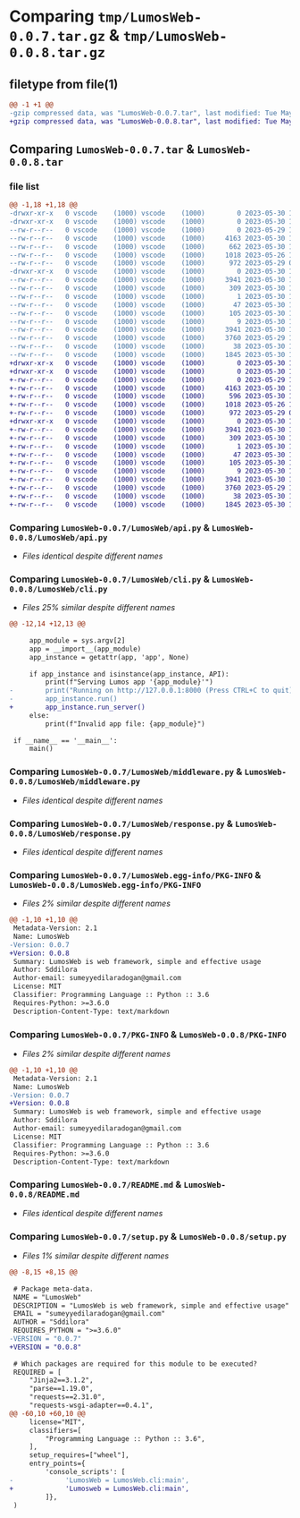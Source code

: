 # Comparing `tmp/LumosWeb-0.0.7.tar.gz` & `tmp/LumosWeb-0.0.8.tar.gz`

## filetype from file(1)

```diff
@@ -1 +1 @@
-gzip compressed data, was "LumosWeb-0.0.7.tar", last modified: Tue May 30 11:22:45 2023, max compression
+gzip compressed data, was "LumosWeb-0.0.8.tar", last modified: Tue May 30 11:43:55 2023, max compression
```

## Comparing `LumosWeb-0.0.7.tar` & `LumosWeb-0.0.8.tar`

### file list

```diff
@@ -1,18 +1,18 @@
-drwxr-xr-x   0 vscode    (1000) vscode    (1000)        0 2023-05-30 11:22:45.788421 LumosWeb-0.0.7/
-drwxr-xr-x   0 vscode    (1000) vscode    (1000)        0 2023-05-30 11:22:45.388703 LumosWeb-0.0.7/LumosWeb/
--rw-r--r--   0 vscode    (1000) vscode    (1000)        0 2023-05-29 12:02:38.000000 LumosWeb-0.0.7/LumosWeb/__init__.py
--rw-r--r--   0 vscode    (1000) vscode    (1000)     4163 2023-05-30 11:21:23.000000 LumosWeb-0.0.7/LumosWeb/api.py
--rw-r--r--   0 vscode    (1000) vscode    (1000)      662 2023-05-30 11:21:14.000000 LumosWeb-0.0.7/LumosWeb/cli.py
--rw-r--r--   0 vscode    (1000) vscode    (1000)     1018 2023-05-26 18:17:43.000000 LumosWeb-0.0.7/LumosWeb/middleware.py
--rw-r--r--   0 vscode    (1000) vscode    (1000)      972 2023-05-29 08:01:54.000000 LumosWeb-0.0.7/LumosWeb/response.py
-drwxr-xr-x   0 vscode    (1000) vscode    (1000)        0 2023-05-30 11:22:45.722904 LumosWeb-0.0.7/LumosWeb.egg-info/
--rw-r--r--   0 vscode    (1000) vscode    (1000)     3941 2023-05-30 11:22:44.000000 LumosWeb-0.0.7/LumosWeb.egg-info/PKG-INFO
--rw-r--r--   0 vscode    (1000) vscode    (1000)      309 2023-05-30 11:22:44.000000 LumosWeb-0.0.7/LumosWeb.egg-info/SOURCES.txt
--rw-r--r--   0 vscode    (1000) vscode    (1000)        1 2023-05-30 11:22:44.000000 LumosWeb-0.0.7/LumosWeb.egg-info/dependency_links.txt
--rw-r--r--   0 vscode    (1000) vscode    (1000)       47 2023-05-30 11:22:44.000000 LumosWeb-0.0.7/LumosWeb.egg-info/entry_points.txt
--rw-r--r--   0 vscode    (1000) vscode    (1000)      105 2023-05-30 11:22:44.000000 LumosWeb-0.0.7/LumosWeb.egg-info/requires.txt
--rw-r--r--   0 vscode    (1000) vscode    (1000)        9 2023-05-30 11:22:44.000000 LumosWeb-0.0.7/LumosWeb.egg-info/top_level.txt
--rw-r--r--   0 vscode    (1000) vscode    (1000)     3941 2023-05-30 11:22:45.780489 LumosWeb-0.0.7/PKG-INFO
--rw-r--r--   0 vscode    (1000) vscode    (1000)     3760 2023-05-29 14:14:31.000000 LumosWeb-0.0.7/README.md
--rw-r--r--   0 vscode    (1000) vscode    (1000)       38 2023-05-30 11:22:45.791765 LumosWeb-0.0.7/setup.cfg
--rw-r--r--   0 vscode    (1000) vscode    (1000)     1845 2023-05-30 11:22:40.000000 LumosWeb-0.0.7/setup.py
+drwxr-xr-x   0 vscode    (1000) vscode    (1000)        0 2023-05-30 11:43:55.424037 LumosWeb-0.0.8/
+drwxr-xr-x   0 vscode    (1000) vscode    (1000)        0 2023-05-30 11:43:55.041694 LumosWeb-0.0.8/LumosWeb/
+-rw-r--r--   0 vscode    (1000) vscode    (1000)        0 2023-05-29 12:02:38.000000 LumosWeb-0.0.8/LumosWeb/__init__.py
+-rw-r--r--   0 vscode    (1000) vscode    (1000)     4163 2023-05-30 11:21:23.000000 LumosWeb-0.0.8/LumosWeb/api.py
+-rw-r--r--   0 vscode    (1000) vscode    (1000)      596 2023-05-30 11:39:42.000000 LumosWeb-0.0.8/LumosWeb/cli.py
+-rw-r--r--   0 vscode    (1000) vscode    (1000)     1018 2023-05-26 18:17:43.000000 LumosWeb-0.0.8/LumosWeb/middleware.py
+-rw-r--r--   0 vscode    (1000) vscode    (1000)      972 2023-05-29 08:01:54.000000 LumosWeb-0.0.8/LumosWeb/response.py
+drwxr-xr-x   0 vscode    (1000) vscode    (1000)        0 2023-05-30 11:43:55.363523 LumosWeb-0.0.8/LumosWeb.egg-info/
+-rw-r--r--   0 vscode    (1000) vscode    (1000)     3941 2023-05-30 11:43:54.000000 LumosWeb-0.0.8/LumosWeb.egg-info/PKG-INFO
+-rw-r--r--   0 vscode    (1000) vscode    (1000)      309 2023-05-30 11:43:54.000000 LumosWeb-0.0.8/LumosWeb.egg-info/SOURCES.txt
+-rw-r--r--   0 vscode    (1000) vscode    (1000)        1 2023-05-30 11:43:54.000000 LumosWeb-0.0.8/LumosWeb.egg-info/dependency_links.txt
+-rw-r--r--   0 vscode    (1000) vscode    (1000)       47 2023-05-30 11:43:54.000000 LumosWeb-0.0.8/LumosWeb.egg-info/entry_points.txt
+-rw-r--r--   0 vscode    (1000) vscode    (1000)      105 2023-05-30 11:43:54.000000 LumosWeb-0.0.8/LumosWeb.egg-info/requires.txt
+-rw-r--r--   0 vscode    (1000) vscode    (1000)        9 2023-05-30 11:43:54.000000 LumosWeb-0.0.8/LumosWeb.egg-info/top_level.txt
+-rw-r--r--   0 vscode    (1000) vscode    (1000)     3941 2023-05-30 11:43:55.417036 LumosWeb-0.0.8/PKG-INFO
+-rw-r--r--   0 vscode    (1000) vscode    (1000)     3760 2023-05-29 14:14:31.000000 LumosWeb-0.0.8/README.md
+-rw-r--r--   0 vscode    (1000) vscode    (1000)       38 2023-05-30 11:43:55.427670 LumosWeb-0.0.8/setup.cfg
+-rw-r--r--   0 vscode    (1000) vscode    (1000)     1845 2023-05-30 11:42:06.000000 LumosWeb-0.0.8/setup.py
```

### Comparing `LumosWeb-0.0.7/LumosWeb/api.py` & `LumosWeb-0.0.8/LumosWeb/api.py`

 * *Files identical despite different names*

### Comparing `LumosWeb-0.0.7/LumosWeb/cli.py` & `LumosWeb-0.0.8/LumosWeb/cli.py`

 * *Files 25% similar despite different names*

```diff
@@ -12,14 +12,13 @@
 
     app_module = sys.argv[2]
     app = __import__(app_module)
     app_instance = getattr(app, 'app', None)
 
     if app_instance and isinstance(app_instance, API):
         print(f"Serving Lumos app '{app_module}'")
-        print("Running on http://127.0.0.1:8000 (Press CTRL+C to quit)")
-        app_instance.run()
+        app_instance.run_server()
     else:
         print(f"Invalid app file: {app_module}")
 
 if __name__ == '__main__':
     main()
```

### Comparing `LumosWeb-0.0.7/LumosWeb/middleware.py` & `LumosWeb-0.0.8/LumosWeb/middleware.py`

 * *Files identical despite different names*

### Comparing `LumosWeb-0.0.7/LumosWeb/response.py` & `LumosWeb-0.0.8/LumosWeb/response.py`

 * *Files identical despite different names*

### Comparing `LumosWeb-0.0.7/LumosWeb.egg-info/PKG-INFO` & `LumosWeb-0.0.8/LumosWeb.egg-info/PKG-INFO`

 * *Files 2% similar despite different names*

```diff
@@ -1,10 +1,10 @@
 Metadata-Version: 2.1
 Name: LumosWeb
-Version: 0.0.7
+Version: 0.0.8
 Summary: LumosWeb is web framework, simple and effective usage
 Author: Sddilora
 Author-email: sumeyyedilaradogan@gmail.com
 License: MIT
 Classifier: Programming Language :: Python :: 3.6
 Requires-Python: >=3.6.0
 Description-Content-Type: text/markdown
```

### Comparing `LumosWeb-0.0.7/PKG-INFO` & `LumosWeb-0.0.8/PKG-INFO`

 * *Files 2% similar despite different names*

```diff
@@ -1,10 +1,10 @@
 Metadata-Version: 2.1
 Name: LumosWeb
-Version: 0.0.7
+Version: 0.0.8
 Summary: LumosWeb is web framework, simple and effective usage
 Author: Sddilora
 Author-email: sumeyyedilaradogan@gmail.com
 License: MIT
 Classifier: Programming Language :: Python :: 3.6
 Requires-Python: >=3.6.0
 Description-Content-Type: text/markdown
```

### Comparing `LumosWeb-0.0.7/README.md` & `LumosWeb-0.0.8/README.md`

 * *Files identical despite different names*

### Comparing `LumosWeb-0.0.7/setup.py` & `LumosWeb-0.0.8/setup.py`

 * *Files 1% similar despite different names*

```diff
@@ -8,15 +8,15 @@
 
 # Package meta-data.
 NAME = "LumosWeb"
 DESCRIPTION = "LumosWeb is web framework, simple and effective usage"
 EMAIL = "sumeyyedilaradogan@gmail.com"
 AUTHOR = "Sddilora"
 REQUIRES_PYTHON = ">=3.6.0"
-VERSION = "0.0.7"
+VERSION = "0.0.8"
 
 # Which packages are required for this module to be executed?
 REQUIRED = [
     "Jinja2==3.1.2",
     "parse==1.19.0",
     "requests==2.31.0",
     "requests-wsgi-adapter==0.4.1",
@@ -60,10 +60,10 @@
     license="MIT",
     classifiers=[
         "Programming Language :: Python :: 3.6",
     ],
     setup_requires=["wheel"],
     entry_points={
         'console_scripts': [
-             'LumosWeb = LumosWeb.cli:main',
+             'Lumosweb = LumosWeb.cli:main',
         ]},
 )
```

